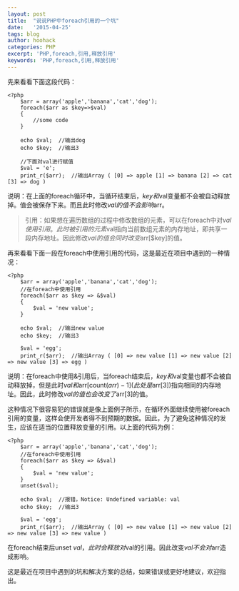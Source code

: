 ```yaml
---
layout: post
title:  "说说PHP中foreach引用的一个坑"
date:   '2015-04-25'
tags: blog
author: hoohack
categories: PHP
excerpt: 'PHP,foreach,引用,释放引用'
keywords: 'PHP,foreach,引用,释放引用'
---
```


先来看看下面这段代码：
    
    <?php 
        $arr = array('apple','banana','cat','dog');
        foreach($arr as $key=>$val)
        {
            //some code
        }

        echo $val;  //输出dog
        echo $key;  //输出3

        //下面对val进行赋值
        $val = 'e';
        print_r($arr);  //输出Array ( [0] => apple [1] => banana [2] => cat [3] => dog )



说明：在上面的foreach循环中，当循环结束后，$key和$val变量都不会被自动释放掉。值会被保存下来。而且此时修改$val的值不会影响$arr。

>引用：如果想在遍历数组的过程中修改数组的元素，可以在foreach中对$val使用引用。此时被引用的元素$val指向当前数组元素的内存地址，即共享一段内存地址。因此修改$val的值会同时改变$arr[$key]的值。

再来看看下面一段在foreach中使用引用的代码，这是最近在项目中遇到的一种情况：

    <?php 
        $arr = array('apple','banana','cat','dog');
        //在foreach中使用引用
        foreach($arr as $key => &$val)
        {
            $val = 'new value';
        }

        echo $val;  //输出new value
        echo $key;  //输出3

        $val = 'egg';
        print_r($arr);  //输出Array ( [0] => new value [1] => new value [2] => new value [3] => egg )

说明：在foreach中使用&引用后，当foreach结束后，$key和$val变量也都不会被自动释放掉，但是此时$val和$arr[count($arr) - 1](此处是$arr[3])指向相同的内存地址。因此，此时修改$val的值也会改变了$arr[3]的值。

这种情况下很容易犯的错误就是像上面例子所示，在循环外面继续使用被foreach引用的变量，这样会使开发者得不到预期的数据。因此，为了避免这种情况的发生，应该在适当的位置释放变量的引用。以上面的代码为例：

    <?php 
        $arr = array('apple','banana','cat','dog');
        //在foreach中使用引用
        foreach($arr as $key => &$val)
        {
            $val = 'new value';
        }
        unset($val);

        echo $val;  //报错，Notice: Undefined variable: val
        echo $key;  //输出3

        $val = 'egg'; 
        print_r($arr);  //输出Array ( [0] => new value [1] => new value [2] => new value [3] => new value )
在foreach结束后unset $val，此时会释放对$val的引用。因此改变$val不会对$arr造成影响。

这是最近在项目中遇到的坑和解决方案的总结，如果错误或更好地建议，欢迎指出。
